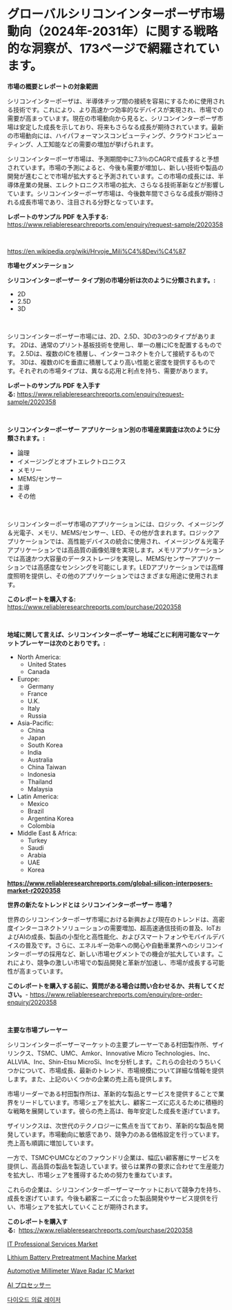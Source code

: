 <p><h1>グローバルシリコンインターポーザ市場動向（2024年-2031年）に関する戦略的な洞察が、173ページで網羅されています。</h1></p><p><strong>市場の概要とレポートの対象範囲</strong></p>
<p><p>シリコンインターポーザは、半導体チップ間の接続を容易にするために使用される技術です。これにより、より高速かつ効率的なデバイスが実現され、市場での需要が高まっています。現在の市場動向から見ると、シリコンインターポーザ市場は安定した成長を示しており、将来もさらなる成長が期待されています。最新の市場動向には、ハイパフォーマンスコンピューティング、クラウドコンピューティング、人工知能などの需要の増加が挙げられます。</p><p>シリコンインターポーザ市場は、予測期間中に7.3％のCAGRで成長すると予想されています。市場の予測によると、今後も需要が増加し、新しい技術や製品の開発が進むことで市場が拡大すると予測されています。この市場の成長には、半導体産業の発展、エレクトロニクス市場の拡大、さらなる技術革新などが影響しています。シリコンインターポーザ市場は、今後数年間でさらなる成長が期待される成長市場であり、注目される分野となっています。</p></p>
<p><strong>レポートのサンプル PDF を入手する:</strong> <a href="https://www.reliableresearchreports.com/enquiry/request-sample/2020358">https://www.reliableresearchreports.com/enquiry/request-sample/2020358</a></p>
<p>&nbsp;</p>
<p><a href="https://en.wikipedia.org/wiki/Hrvoje_Mili%C4%8Devi%C4%87">https://en.wikipedia.org/wiki/Hrvoje_Mili%C4%8Devi%C4%87</a></p>
<p><strong>市場セグメンテーション</strong></p>
<p><strong>シリコンインターポーザー タイプ別の市場分析は次のように分類されます。:</strong></p>
<p><ul><li>2D</li><li>2.5D</li><li>3D</li></ul></p>
<p>&nbsp;</p>
<p><p>シリコンインターポーザー市場には、2D、2.5D、3Dの3つのタイプがあります。 2Dは、通常のプリント基板技術を使用し、単一の層にICを配置するものです。 2.5Dは、複数のICを積層し、インターコネクトを介して接続するものです。 3Dは、複数のICを垂直に積層してより高い性能と密度を提供するものです。それぞれの市場タイプは、異なる応用と利点を持ち、需要があります。</p></p>
<p><strong>レポートのサンプル PDF を入手する:</strong>&nbsp;<a href="https://www.reliableresearchreports.com/enquiry/request-sample/2020358">https://www.reliableresearchreports.com/enquiry/request-sample/2020358</a></p>
<p>&nbsp;</p>
<p><strong> シリコンインターポーザー アプリケーション別の市場産業調査は次のように分類されます。:</strong></p>
<p><ul><li>論理</li><li>イメージングとオプトエレクトロニクス</li><li>メモリー</li><li>MEMS/センサー</li><li>主導</li><li>その他</li></ul></p>
<p>&nbsp;</p>
<p><p>シリコンインターポーザ市場のアプリケーションには、ロジック、イメージング＆光電子、メモリ、MEMS/センサー、LED、その他が含まれます。ロジックアプリケーションでは、高性能デバイスの統合に使用され、イメージング＆光電子アプリケーションでは高品質の画像処理を実現します。メモリアプリケーションでは高速かつ大容量のデータストレージを実現し、MEMS/センサーアプリケーションでは高感度なセンシングを可能にします。LEDアプリケーションでは高輝度照明を提供し、その他のアプリケーションではさまざまな用途に使用されます。</p></p>
<p><strong>このレポートを購入する:</strong>&nbsp; <a href="https://www.reliableresearchreports.com/purchase/2020358">https://www.reliableresearchreports.com/purchase/2020358</a></p>
<p>&nbsp;</p>
<p><strong>地域に関して言えば、シリコンインターポーザー 地域ごとに利用可能なマーケットプレーヤーは次のとおりです。:</strong></p>
<p><ul>
    <li>
        North America:
        <ul>
            <li>United States</li>
            <li>Canada</li>
        </ul>
    </li>
    <li>
        Europe:
        <ul>
            <li>Germany</li>
            <li>France</li>
            <li>U.K.</li>
            <li>Italy</li>
            <li>Russia</li>
        </ul>
    </li>
    <li>
        Asia-Pacific:
        <ul>
            <li>China</li>
            <li>Japan</li>
            <li>South Korea</li>
            <li>India</li>
            <li>Australia</li>
            <li>China Taiwan</li>
            <li>Indonesia</li>
            <li>Thailand</li>
            <li>Malaysia</li>
        </ul>
    </li>
    <li>
        Latin America:
        <ul>
            <li>Mexico</li>
            <li>Brazil</li>
            <li>Argentina Korea</li>
            <li>Colombia</li>
        </ul>
    </li>
    <li>
        Middle East & Africa:
        <ul>
            <li>Turkey</li>
            <li>Saudi</li>
            <li>Arabia</li>
            <li>UAE</li>
            <li>Korea</li>
        </ul>
    </li>
    </ul></p>
<p><strong><a href="https://www.reliableresearchreports.com/global-silicon-interposers-market-r2020358">https://www.reliableresearchreports.com/global-silicon-interposers-market-r2020358</a></strong>&nbsp;</p>
<p><strong>世界の新たなトレンドとは シリコンインターポーザー 市場？</strong></p>
<p><p>世界のシリコンインターポーザ市場における新興および現在のトレンドは、高密度インターコネクトソリューションの需要増加、超高速通信技術の普及、IoTおよびAIの成長、製品の小型化と高性能化、およびスマートフォンやモバイルデバイスの普及です。さらに、エネルギー効率への関心や自動車業界へのシリコンインターポーザの採用など、新しい市場セグメントでの機会が拡大しています。これにより、競争の激しい市場での製品開発と革新が加速し、市場が成長する可能性が高まっています。</p></p>
<p><strong>このレポートを購入する前に、質問がある場合は問い合わせるか、共有してください。</strong>- <a href="https://www.reliableresearchreports.com/enquiry/pre-order-enquiry/2020358">https://www.reliableresearchreports.com/enquiry/pre-order-enquiry/2020358</a></p>
<p>&nbsp;</p>
<p><strong>主要な市場プレーヤー</strong></p>
<p><p>シリコンインターポーザーマーケットの主要プレーヤーである村田製作所、ザイリンクス、TSMC、UMC、Amkor、Innovative Micro Technologies、Inc、ALLVIA、Inc、Shin-Etsu MicroSi、Incを分析します。これらの会社のうちいくつかについて、市場成長、最新のトレンド、市場規模について詳細な情報を提供します。また、上記のいくつかの企業の売上高も提供します。</p><p>市場リーダーである村田製作所は、革新的な製品とサービスを提供することで業界をリードしています。市場シェアを拡大し、顧客ニーズに応えるために積極的な戦略を展開しています。彼らの売上高は、毎年安定した成長を遂げています。</p><p>ザイリンクスは、次世代のテクノロジーに焦点を当てており、革新的な製品を開発しています。市場動向に敏感であり、競争力のある価格設定を行っています。売上高も順調に増加しています。</p><p>一方で、TSMCやUMCなどのファウンドリ企業は、幅広い顧客層にサービスを提供し、高品質の製品を製造しています。彼らは業界の要求に合わせて生産能力を拡大し、市場シェアを獲得するための努力を重ねています。</p><p>これらの企業は、シリコンインターポーザーマーケットにおいて競争力を持ち、成長を遂げています。今後も顧客ニーズに合った製品開発やサービス提供を行い、市場シェアを拡大していくことが期待されます。</p></p>
<p><strong>このレポートを購入する:</strong>&nbsp;&nbsp;<a href="https://www.reliableresearchreports.com/purchase/2020358">https://www.reliableresearchreports.com/purchase/2020358</a></p>
<p><p><a href="https://issuu.com/reportprime-2/docs/it-professional-services-market-size-2030.pptx">IT Professional Services Market</a></p><p><a href="https://medium.com/@luke.wilson7856/global-lithium-battery-pretreatment-machine-market-focus-on-product-type-coating-machine-slitting-9d9060e3a9ac">Lithium Battery Pretreatment Machine Market</a></p><p><a href="https://github.com/alexxisgm/Market-Research-Report-List-1/blob/main/automotive-millimeter-wave-radar-ic-market.md">Automotive Millimeter Wave Radar IC Market</a></p><p><a href="https://github.com/TerrellConn/Market-Research-Report-List-2/blob/main/969948458293.md">AI プロセッサー</a></p><p><a href="https://medium.com/@snake68678/%EB%8B%A4%EC%9D%B4%EC%98%A4%EB%93%9C-%EC%9D%98%EB%A3%8C-%EB%A0%88%EC%9D%B4%EC%A0%80-%EC%8B%9C%EC%9E%A5-%EB%B6%84%EC%84%9D-%EB%B3%B4%EA%B3%A0%EC%84%9C-%EC%A0%84-%EC%84%B8%EA%B3%84-%EC%A7%80%EC%97%AD%EB%B3%84-%EC%9D%B8%EC%82%AC%EC%9D%B4%ED%8A%B8-%EC%9C%A0%ED%98%95-%EC%A0%84%EA%B8%B0-%EC%A3%BC%EC%82%AC-%EB%A0%88%EC%9D%B4%EC%A0%80-%EA%B4%91-%ED%8E%8C%ED%94%84-%EB%A0%88%EC%9D%B4%EC%A0%80-%EA%B3%A0-%EC%97%90%EB%84%88%EC%A7%80-%EC%A0%84%EC%9E%90-%EB%B9%94-%EC%9E%90%EA%B7%B9-%EB%A0%88%EC%9D%B4%EC%A0%80-%EB%B0%8F-%EC%9D%91%EC%9A%A9-%EB%AF%B8%EC%9A%A9-%EC%88%98%EC%88%A0-%EC%95%88%EA%B3%BC-6478ddc8d906">다이오드 의료 레이저</a></p></p>